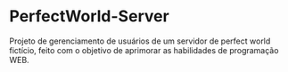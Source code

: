 # PerfectWorld-Server
Projeto de gerenciamento de usuários de um servidor de perfect world fictício, feito com o objetivo de aprimorar as habilidades de programação WEB.
